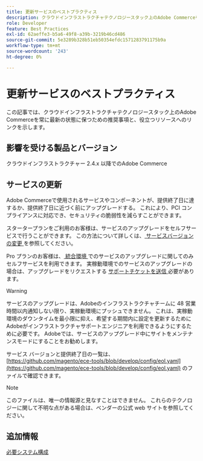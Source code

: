 ```yaml
---
title: 更新サービスのベストプラクティス
description: クラウドインフラストラクチャテクノロジースタック上のAdobe Commerceを最新の状態に保つ方法について説明します。
role: Developer
feature: Best Practices
exl-id: 62aeffe3-b5a6-49f8-a39b-3219b46cd486
source-git-commit: 5e3289b328b51eb50354efdc1571283791175b9a
workflow-type: tm+mt
source-wordcount: '243'
ht-degree: 0%

---
```


# 更新サービスのベストプラクティス

この記事では、クラウドインフラストラクチャテクノロジースタック上のAdobe Commerceを常に最新の状態に保つための推奨事項と、役立つリソースへのリンクを示します。

## 影響を受ける製品とバージョン

クラウドインフラストラクチャー 2.4.x 以降でのAdobe Commerce

## サービスの更新

Adobe Commerceで使用されるサービスやコンポーネントが、提供終了日に達するか、提供終了日に近づく前にアップグレードする。 これにより、PCI コンプライアンスに対応でき、セキュリティの脆弱性を減らすことができます。

スタータープランをご利用のお客様は、サービスのアップグレードをセルフサービスで行うことができます。 この方法について詳しくは、[ サービスバージョンの変更 ](https://experienceleague.adobe.com/ja/docs/commerce-cloud-service/user-guide/configure/service/services-yaml#change-service-version) を参照してください。

Pro プランのお客様は、[ 統合環境 ](https://experienceleague.adobe.com/docs/commerce-knowledge-base/kb/announcements/commerce-announcements/integration-environment-enhancement-request-pro-and-starter.html?lang=ja) でのサービスのアップグレードに関してのみセルフサービスを利用できます。 実稼動環境でのサービスのアップグレードの場合は、アップグレードをリクエストする [ サポートチケットを送信 ](https://experienceleague.adobe.com/docs/commerce-knowledge-base/kb/help-center-guide/magento-help-center-user-guide.html?lang=ja#submit-ticket) 必要があります。

>[!WARNING]
>
>サービスのアップグレードは、Adobeのインフラストラクチャチームに 48 営業時間以内通知しない限り、実稼動環境にプッシュできません。 これは、実稼動環境のダウンタイムを最小限に抑え、希望する期間内に設定を更新するためにAdobeがインフラストラクチャサポートエンジニアを利用できるようにするために必要です。 Adobeでは、サービスのアップグレード中にサイトをメンテナンスモードにすることをお勧めします。

サービス バージョンと提供終了日の一覧は、[https://github.com/magento/ece-tools/blob/develop/config/eol.yaml](https://github.com/magento/ece-tools/blob/develop/config/eol.yaml) のファイルで確認できます。

>[!NOTE]
>
>このファイルは、唯一の情報源と見なすことはできません。 これらのテクノロジーに関して不明な点がある場合は、ベンダーの公式 web サイトを参照してください。

## 追加情報

[必要システム構成](../../../installation/system-requirements.md)
